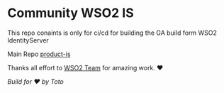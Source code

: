 # Community WSO2 IS

This repo conaints is only for ci/cd for building the GA build form WSO2 IdentityServer

Main Repo [product-is](https://github.com/wso2/product-is)

Thanks all effort to [WSO2 Team](https://wso2.com/) for amazing work. ❤️

*Build for ❤️ by Toto*